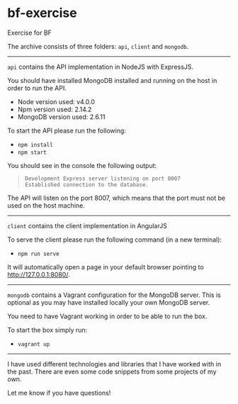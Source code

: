 # bf-exercise
Exercise for BF

The archive consists of three folders: `api`, `client` and `mongodb`.

-------------
`api` contains the API implementation in NodeJS with ExpressJS.

You should have installed MongoDB installed and running on the host in order to run the API.

- Node version used: v4.0.0
- Npm version used: 2.14.2
- MongoDB version used: 2.6.11

To start the API please run the following:
- `npm install`
- `npm start`

You should see in the console the following output:

> `Development
Express server listening on port 8007` <br />
`Established connection to the database.`

The API will listen on the port 8007, which means that the port must not be used on the host machine.

-----------
`client` contains the client implementation in AngularJS

To serve the client please run the following command (in a new terminal):
- `npm run serve`

It will automatically open a page in your default browser pointing to http://127.0.0.1:8080/.

---------------
`mongodb` contains a Vagrant configuration for the MongoDB server.
This is optional as you may have installed locally your own MongoDB server.

You need to have Vagrant working in order to be able to run the box.

To start the box simply run:
- `vagrant up`

----
I have used different technologies and libraries that I have worked with in the past. There are even some code snippets from some projects of my own.

Let me know if you have questions!
